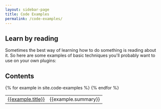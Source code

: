 ```yaml
---
layout: sidebar-page
title: Code Examples
permalink: /code-examples/
---
```


## Learn by reading

Sometimes the best way of learning how to do something is reading about it. So here are some examples of basic techniques you'll probably want to use on your own plugins:

## Contents
<table>
  <tbody>
  {% for example in site.code-examples %}
    <tr>
      <td><a href="{{example.url}}">{{example.title}}</a></td>
      <td>{{example.summary}}</td>
    <tr>
  {% endfor %}
  </tbody>
</table>
